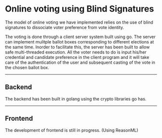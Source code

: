 # Online voting using Blind Signatures

The model of online voting we have implemented relies on the use of blind signatures to dissociate voter preference from vote identity.



The voting is done through a client server system built using go. The server can implement mulitple ballot boxes corresponding to different elections at the same time. Inorder to facilitate this, the server has been built to allow safe multi-threaded execution. All the voter needs to do is input his/her credential and candidate preference in the client program and it will take care of the authentication of the user and subsequent casting of the vote in the chosen ballot box. 

---

## Backend

The backend has been built in golang using the crypto libraries go has.

---

## Frontend

The development of frontend is still in progress. (Using ReasonML)
